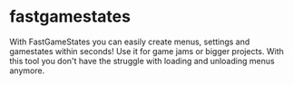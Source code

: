 # fastgamestates
With FastGameStates you can easily create menus, settings and gamestates within seconds! Use it for game jams or bigger projects. With this tool you don't have the struggle with loading and unloading menus anymore.
